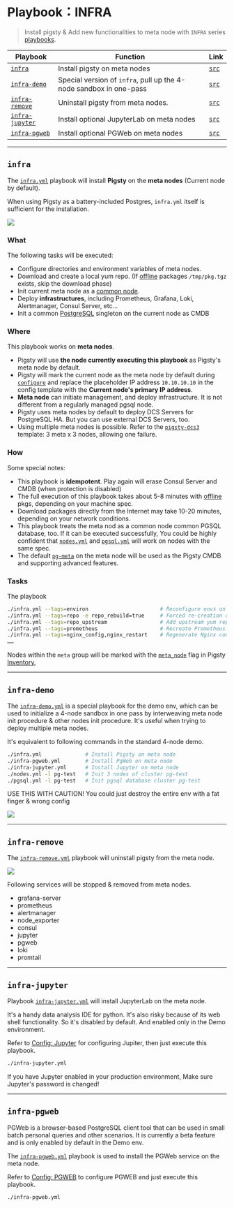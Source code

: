 # Playbook：INFRA

> Install pigsty & Add new functionalities to meta node with `INFRA` series [playbooks](p-playbook.md).

| Playbook                                | Function                           | Link                                                                 |
|---------------------------------------------|--------------------------------------|------------------------------------------------------------------------|
| [`infra`](p-infra.md#infra)                 | Install pigsty on meta nodes | [`src`](https://github.com/vonng/pigsty/blob/master/infra.yml)         |
| [`infra-demo`](p-infra.md#infra-demo)       | Special version of `infra`, pull up the 4-node sandbox in one-pass | [`src`](https://github.com/vonng/pigsty/blob/master/infra-demo.yml)    |
| [`infra-remove`](p-infra.md#infra-remove)   | Uninstall pigsty from meta nodes. | [`src`](https://github.com/vonng/pigsty/blob/master/infra-remove.yml)  |
| [`infra-jupyter`](p-infra.md#infra-jupyter) | Install optional JupyterLab on meta nodes | [`src`](https://github.com/vonng/pigsty/blob/master/infra-jupyter.yml) |
| [`infra-pgweb`](p-infra.md#infra-pgweb)     | Install optional PGWeb on meta nodes | [`src`](https://github.com/vonng/pigsty/blob/master/infra-pgweb.yml)   |






---------------

## `infra`

The [`infra.yml`](https://github.com/Vonng/pigsty/blob/master/infra.yml) playbook will install **Pigsty** on the **meta nodes** (Current node by default).

When using Pigsty as a battery-included Postgres, `infra.yml`  itself is sufficient for the installation.

![](_media/playbook/infra.svg)

### What

The following tasks will be executed:

* Configure directories and environment variables of meta nodes.
* Download and create a local yum repo. (If [offline](t-offline.md) packages `/tmp/pkg.tgz` exists, skip the download phase)
* Init current meta node as a [common node](p-nodes.md).
* Deploy **infrastructures**, including Prometheus, Grafana, Loki, Alertmanager, Consul Server, etc...
* Init a common [PostgreSQL](p-pgsql.md) singleton on the current node as CMDB

### Where

This playbook works on **meta nodes**.

* Pigsty will use **the node currently executing this playbook** as Pigsty's meta node by default.
* Pigsty will mark the current node as the meta node by default during [`configure`](v-config.md#configure) and replace the placeholder IP address `10.10.10.10` in the config template with the **Current node's primary IP address**.
* **Meta node** can initiate management, and deploy infrastructure. It is not different from a regularly managed pgsql node.
* Pigsty uses meta nodes by default to deploy DCS Servers for PostgreSQL HA. But you can use external DCS Servers, too.
* Using multiple meta nodes is possible. Refer to the [`pigsty-dcs3`](https://github.com/Vonng/pigsty/blob/master/files/conf/pigsty-dcs3.yml#L33) template: 3 meta x 3 nodes, allowing one failure.

### How

Some special notes:

* This playbook is **idempotent**. Play again will erase Consul Server and CMDB (when protection is disabled)
* The full execution of this playbook takes about 5-8 minutes with [offline](t-offline.md) pkgs, depending on your machine spec.
* Download packages directly from the Internet may take 10-20 minutes, depending on your network conditions.
* This playbook treats the meta nod as a common node common PGSQL database, too. If it can be executed successfully, You could be highly confident that  [`nodes.yml`](p-nodes.md) and [`pgsql.yml`](p-pgsql.md) will work on nodes with the same spec.
* The default [`pg-meta`](https://github.com/Vonng/pigsty/blob/master/pigsty.yml#L43) on the meta node will be used as the Pigsty CMDB and supporting advanced features.


### Tasks

The playbook
```bash
./infra.yml --tags=environ                       # Reconfigure envs on the meta node
./infra.yml --tags=repo -e repo_rebuild=true     # Forced re-creation of local repo
./infra.yml --tags=repo_upstream                 # Add upstream yum repos
./infra.yml --tags=prometheus                    # Recreate Prometheus
./infra.yml --tags=nginx_config,nginx_restart    # Regenerate Nginx conf and restart
……
```

Nodes within the `meta` group will be marked with the [`meta_node`](v-nodes#meta_node) flag in Pigsty [Inventory](v-config.md), 






---------------

## `infra-demo`

The [`infra-demo.yml`](https://github.com/Vonng/pigsty/blob/master/infra-demo.yml) is a special playbook for the demo env, which can be used to initialize a 4-node sandbox in one pass by interweaving meta node init procedure & other nodes init procedure. It's useful when trying to deploy multiple meta nodes.

It's equivalent to following commands in the standard 4-node demo.

```bash
./infra.yml              # Install Pigsty on meta node
./infra-pgweb.yml        # Install PgWeb on meta node
./infra-jupyter.yml      # Install Jupyter on meta node
./nodes.yml -l pg-test   # Init 3 nodes of cluster pg-test
./pgsql.yml -l pg-test   # Init pgsql database cluster pg-test
```

USE THIS WITH CAUTION! You could just destroy the entire env with a fat finger & wrong config

![](_media/playbook/infra-demo.svg)







---------------

## `infra-remove`

The [`infra-remove.yml`](https://github.com/Vonng/pigsty/blob/master/infra-remove.yml) playbook will uninstall pigsty from the meta node.

![](_media/playbook/infra-remove.svg)

Following services will be stopped & removed from meta nodes.

- grafana-server
- prometheus
- alertmanager
- node_exporter
- consul
- jupyter
- pgweb
- loki
- promtail




---------------

## `infra-jupyter`

Playbook [`infra-jupyter.yml`](https://github.com/Vonng/pigsty/blob/master/infra-jupyter.yml) will install JupyterLab on the meta node.

It's a handy data analysis IDE for python. It's also risky because of its web shell functionality. So it's disabled by default. And enabled only in the Demo environment.

Refer to [Config: Jupyter](v-infra.md#JUPYTER) for configuring Jupiter, then just execute this playbook.

```bash
./infra-jupyter.yml
```


 If you have Jupyter enabled in your production environment, Make sure Jupyter's password is changed!



---------------

## `infra-pgweb`

PGWeb is a browser-based PostgreSQL client tool that can be used in small batch personal queries and other scenarios. It is currently a  beta feature and is only enabled by default in the Demo env.

The [`infra-pgweb.yml`](https://github.com/Vonng/pigsty/blob/master/infra-pgweb.yml) playbook is used to install the PGWeb service on the meta node.

Refer to [Config: PGWEB](v-infra.md#PGWEB) to configure PGWEB and just execute this playbook.

```bash
./infra-pgweb.yml
```











